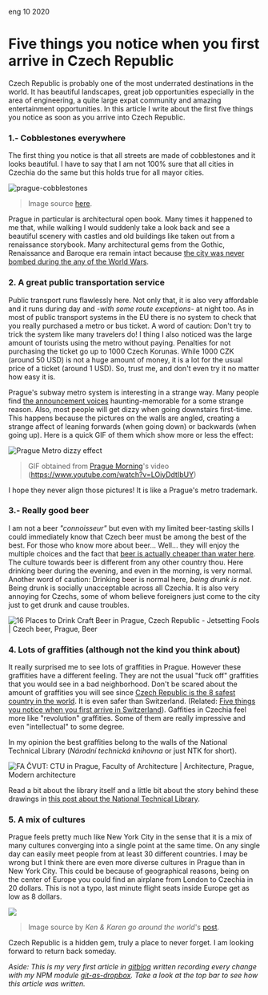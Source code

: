 <permalink>eng</permalink>
<month>10</month>
<year>2020</year>

# Five things you notice when you first arrive in Czech Republic

Czech Republic is probably one of the most underrated destinations in the world. It has beautiful landscapes, great job opportunities especially in the area of engineering, a quite large expat community and amazing entertainment opportunities. In this article I write about the first five things you notice as soon as you arrive into Czech Republic.

### 1.- Cobblestones everywhere

The first thing you notice is that all streets are made of cobblestones and it looks beautiful. I have to say that I am not 100% sure that all cities in Czechia do the same but this holds true for all mayor cities.

![prague-cobblestones](http://cdn.adelriosantiago.com/prague-cobblestones.jpg)

> Image source [here](https://elizabethbrocker.wordpress.com/2017/09/06/cobblestone-street-prague-czech-republic/).

Prague in particular is architectural open book. Many times it happened to me that, while walking I would suddenly take a look back and see a beautiful scenery with castles and old buildings like taken out from a renaissance storybook. Many architectural gems from the Gothic, Renaissance and Baroque era remain intact because [the city was never bombed during the any of the World Wars](https://www.quora.com/Why-was-Prague-not-bombed-in-WWII).

### 2. A great public transportation service

Public transport runs flawlessly here. Not only that, it is also very affordable and it runs during day and *-with some route exceptions-* at night too. As in most of public transport systems in the EU there is no system to check that you really purchased a metro or bus ticket. A word of caution: Don't try to trick the system like many travelers do! I thing I also noticed was the large amount of tourists using the metro without paying. Penalties for not purchasing the ticket go up to 1000 Czech Korunas. While 1000 CZK (around 50 USD) is not a huge amount of money, it is a lot for the usual price of a ticket (around 1 USD). So, trust me, and don't even try it no matter how easy it is.

Prague's subway metro system is interesting in a strange way. Many people find [the announcement voices](https://www.youtube.com/watch?v=4jlcLt_ksMg) haunting-memorable for a some strange reason. Also, most people will get dizzy when going downstairs first-time. This happens because the pictures on the walls are angled, creating a strange affect of leaning forwards (when going down) or backwards (when going up). Here is a quick GIF of them which show more or less the effect:

![Prague Metro dizzy effect](http://cdn.adelriosantiago.com/prague-metro-skew.gif)

> GIF obtained from [Prague Morning](https://www.youtube.com/channel/UCiyq7F72tCihtzDC7z8NFAQ)'s video (https://www.youtube.com/watch?v=LOiyDdtIbUY)

I hope they never align those pictures! It is like a Prague's metro trademark.

### 3.- Really good beer

I am not a beer *"connoisseur"*  but even with my limited beer-tasting skills I could immediately know that Czech beer must be among the best of the best. For those who know more about beer... Well... they will enjoy the multiple choices and the fact that [beer is actually cheaper than water here](https://www.esquire.com/food-drink/drinks/a17262/beer-water-czech-15020039/#:~:text=Right%20now%2C%20at%20your%20average,Beer%20costs%20less%20than%20water.). The culture towards beer is different from any other country thou. Here drinking beer during the evening, and even in the morning, is very normal. Another word of caution: Drinking beer is normal here, *being drunk is not*. Being drunk is socially unacceptable across all Czechia. It is also very annoying for Czechs, some of whom believe foreigners just come to the city just to get drunk and cause troubles.

![16 Places to Drink Craft Beer in Prague, Czech Republic - Jetsetting Fools  | Czech beer, Prague, Beer](https://i.pinimg.com/originals/6b/6b/a4/6b6ba466426a52ff96913eb85c30d07a.jpg)

### 4. Lots of graffities (although not the kind you think about)

It really surprised me to see lots of graffities in Prague. However these graffities have a different feeling. They are not the usual "fuck off" graffities that you would see in a bad neighborhood. Don't be scared about the amount of graffities you will see since [Czech Republic is the 8 safest country in the world](https://worldpopulationreview.com/country-rankings/safest-countries-in-the-world). It is even safer than Switzerland. (Related: [Five things you notice when you first arrive in Switzerland](http://adelriosantiago.com/gitblog/eng/amazing-switzerland)). Gaffities in Czechia feel more like "revolution" graffities. Some of them are really impressive and even "intellectual" to some degree.

In my opinion the best graffities belong to the walls of the National Technical Library (*Národní technická knihovna* or just NTK for short).

![FA ČVUT: CTU in Prague, Faculty of Architecture | Architecture, Prague,  Modern architecture](https://i.pinimg.com/originals/0f/7f/53/0f7f534a925204b06e0f7bf774621efc.jpg)

Read a bit about the library itself and a little bit about the story behind these drawings in [this post about the National Technical Library](https://erasmusu.com/en/erasmus-prague/what-to-see/national-technical-library-2525).

### 5. A mix of cultures

Prague feels pretty much like New York City in the sense that it is a mix of many cultures converging into a single point at the same time. On any single day can easily meet people from at least 30 different countries. I may be wrong but I think there are even more diverse cultures in Prague than in New York City. This could be because of geographical reasons, being on the center of Europe you could find an airplane from London to Czechia in 20 dollars. This is not a typo, last minute flight seats inside Europe get as low as 8 dollars.

![](http://cdn.adelriosantiago.com/charles-bridge-crowd.jpg)

>Image source by *Ken & Karen go around the world*'s [post](http://www.nextstopworld.com/2014/02/03/prague-by-the-guidebook/img_1433-charles-bridge-crowd/).

Czech Republic is a hidden gem, truly a place to never forget. I am looking forward to return back someday.

*Aside: This is my very first article in [gitblog](http://adelriosantiago.com/gitblog/eng/introducing-gitblog) written recording every change with my NPM module [git-as-dropbox](https://www.npmjs.com/package/git-as-dropbox). Take a look at the top bar to see how this article was written.*